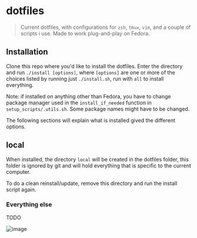# dotfiles
>Current dotfiles, with configurations for `zsh`, `tmux`, `vim`, and a couple of scripts i use. Made to work plug-and-play on Fedora.


## Installation
Clone this repo where you'd like to install the dotfiles. Enter the directory and run `./install [options]`, where `[options]` are one or more of the choices listed by running just `./install.sh`,
run with `all` to install everything.

Note: if installed on anything other than Fedora, you have to change package manager used in the `install_if_needed` function in `setup_scripts/.utils.sh`. Some package names might have to be changed.

The following sections will explain what is installed gived the different options.

## local
When installed, the directory `local` will be created in the dotfiles folder, this folder is ignored by git and will hold everything that is specific to the current computer.

To do a clean reinstall/update, remove this directory and run the install script again.

### Everything else

TODO

![image](https://user-images.githubusercontent.com/16608915/58178996-90121e80-7ca7-11e9-920f-a16de4afbcbb.png)
